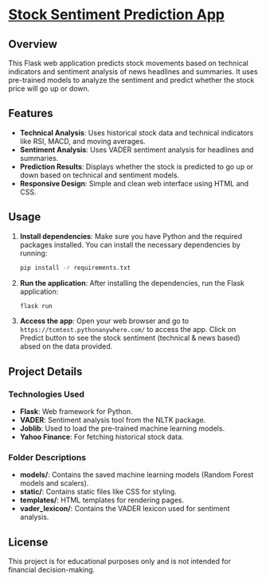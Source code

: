 
# [Stock Sentiment Prediction App](https://tcmtest.pythonanywhere.com/)

## Overview

This Flask web application predicts stock movements based on technical indicators and sentiment analysis of news headlines and summaries. It uses pre-trained models to analyze the sentiment and predict whether the stock price will go up or down.


## Features

- **Technical Analysis**: Uses historical stock data and technical indicators like RSI, MACD, and moving averages.
- **Sentiment Analysis**: Uses VADER sentiment analysis for headlines and summaries.
- **Prediction Results**: Displays whether the stock is predicted to go up or down based on technical and sentiment models.
- **Responsive Design**: Simple and clean web interface using HTML and CSS.

## Usage

1. **Install dependencies**:
   Make sure you have Python and the required packages installed. You can install the necessary dependencies by running:

   ```bash
   pip install -r requirements.txt
   ```

2. **Run the application**:
   After installing the dependencies, run the Flask application:

   ```bash
   flask run
   ```

3. **Access the app**:
   Open your web browser and go to `https://tcmtest.pythonanywhere.com/` to access the app.
   Click on Predict button to see the stock sentiment (technical & news based) absed on the data provided.

## Project Details

### Technologies Used

- **Flask**: Web framework for Python.
- **VADER**: Sentiment analysis tool from the NLTK package.
- **Joblib**: Used to load the pre-trained machine learning models.
- **Yahoo Finance**: For fetching historical stock data.

### Folder Descriptions

- **models/**: Contains the saved machine learning models (Random Forest models and scalers).
- **static/**: Contains static files like CSS for styling.
- **templates/**: HTML templates for rendering pages.
- **vader_lexicon/**: Contains the VADER lexicon used for sentiment analysis.

## License

This project is for educational purposes only and is not intended for financial decision-making.

